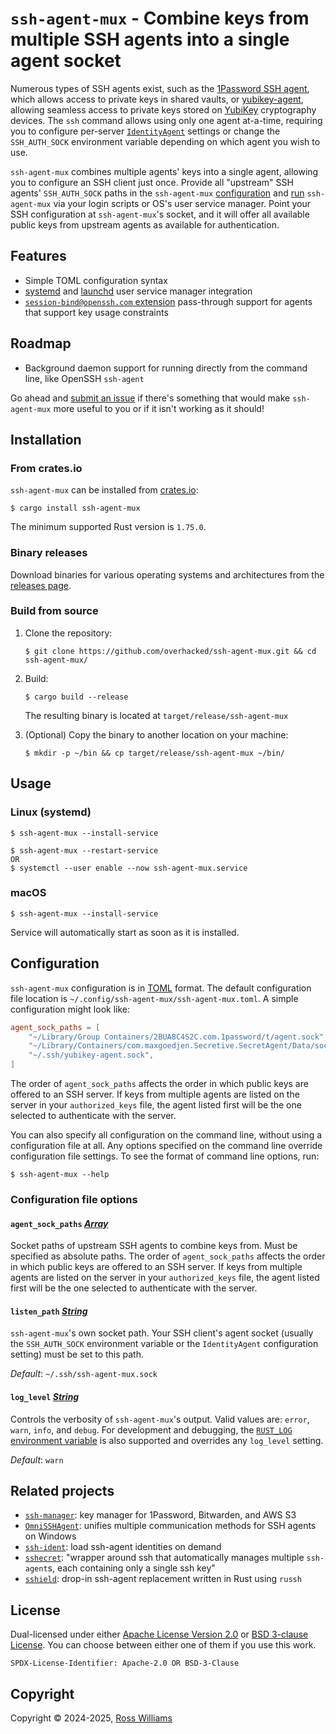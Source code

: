 # `ssh-agent-mux` - Combine keys from multiple SSH agents into a single agent socket

Numerous types of SSH agents exist, such as the [1Password SSH agent](https://developer.1password.com/docs/ssh/agent/), which allows access to private keys in shared vaults, or [yubikey-agent](https://github.com/FiloSottile/yubikey-agent), allowing seamless access to private keys stored on [YubiKey](https://www.yubico.com/products/) cryptography devices. The `ssh` command allows using only one agent at-a-time, requiring you to configure per-server [`IdentityAgent`](https://www.mankier.com/5/ssh_config#IdentityAgent) settings or change the `SSH_AUTH_SOCK` environment variable depending on which agent you wish to use.

`ssh-agent-mux` combines multiple agents' keys into a single agent, allowing you to configure an SSH client just once. Provide all "upstream" SSH agents' `SSH_AUTH_SOCK` paths in the `ssh-agent-mux` [configuration](#configuration) and [run](#usage) `ssh-agent-mux` via your login scripts or OS's user service manager. Point your SSH configuration at `ssh-agent-mux`'s socket, and it will offer all available public keys from upstream agents as available for authentication.

## Features

* Simple TOML configuration syntax
* [systemd](https://systemd.io/) and [launchd](https://en.wikipedia.org/wiki/Launchd) user service manager integration
* [`session-bind@openssh.com` extension](https://github.com/openssh/openssh-portable/blob/46e52fdae08b89264a0b23f94391c2bf637def34/PROTOCOL.agent) pass-through support for agents that support key usage constraints

## Roadmap

* Background daemon support for running directly from the command line, like OpenSSH `ssh-agent`

Go ahead and [submit an issue](https://github.com/overhacked/ssh-agent-mux/issues/new) if there's something that would make `ssh-agent-mux` more useful to you or if it isn't working as it should!

## Installation

### From crates.io

`ssh-agent-mux` can be installed from [crates.io](https://crates.io/crates/ssh-agent-mux):

```console
$ cargo install ssh-agent-mux
```

The minimum supported Rust version is `1.75.0`.

### Binary releases

Download binaries for various operating systems and architectures from the [releases page](https://github.com/overhacked/ssh-agent-mux/releases).

### Build from source

1. Clone the repository:
   ```console
   $ git clone https://github.com/overhacked/ssh-agent-mux.git && cd ssh-agent-mux/
   ```
2. Build:
   ```console
   $ cargo build --release
   ```

   The resulting binary is located at `target/release/ssh-agent-mux`
3. (Optional) Copy the binary to another location on your machine:
   ```console
   $ mkdir -p ~/bin && cp target/release/ssh-agent-mux ~/bin/
   ```

## Usage

### Linux (systemd)

```console
$ ssh-agent-mux --install-service

$ ssh-agent-mux --restart-service
OR
$ systemctl --user enable --now ssh-agent-mux.service
```

### macOS
```console
$ ssh-agent-mux --install-service
```

Service will automatically start as soon as it is installed.

## Configuration

`ssh-agent-mux` configuration is in [TOML](https://toml.io/en/v1.0.0) format. The default configuration file location is `~/.config/ssh-agent-mux/ssh-agent-mux.toml`. A simple configuration might look like:

```toml
agent_sock_paths = [
	"~/Library/Group Containers/2BUA8C4S2C.com.1password/t/agent.sock",
	"~/Library/Containers/com.maxgoedjen.Secretive.SecretAgent/Data/socket.ssh",
	"~/.ssh/yubikey-agent.sock",
]
```

The order of `agent_sock_paths` affects the order in which public keys are offered to an SSH server. If keys from multiple agents are listed on the server in your `authorized_keys` file, the agent listed first will be the one selected to authenticate with the server.

You can also specify all configuration on the command line, without using a configuration file at all. Any options specified on the command line override configuration file settings. To see the format of command line options, run:

```console
$ ssh-agent-mux --help
```

### Configuration file options

#### `agent_sock_paths` *[Array](https://toml.io/en/v1.0.0#array)*

Socket paths of upstream SSH agents to combine keys from. Must be specified as absolute paths. The order of `agent_sock_paths` affects the order in which public keys are offered to an SSH server. If keys from multiple agents are listed on the server in your `authorized_keys` file, the agent listed first will be the one selected to authenticate with the server.

#### `listen_path` *[String](https://toml.io/en/v1.0.0#string)*

`ssh-agent-mux`'s own socket path. Your SSH client's agent socket (usually the `SSH_AUTH_SOCK` environment variable or the `IdentityAgent` configuration setting) must be set to this path.

*Default*: `~/.ssh/ssh-agent-mux.sock`

#### `log_level` *[String](https://toml.io/en/v1.0.0#string)*

Controls the verbosity of `ssh-agent-mux`'s output. Valid values are: `error`, `warn`, `info`, and `debug`. For development and debugging, the [`RUST_LOG` environment variable](https://docs.rs/env_logger/latest/env_logger/#enabling-logging) is also supported and overrides any `log_level` setting.

*Default*: `warn`

## Related projects

* [`ssh-manager`](https://github.com/omegion/ssh-manager): key manager for 1Password, Bitwarden, and AWS S3
* [`OmniSSHAgent`](https://github.com/masahide/OmniSSHAgent?tab=readme-ov-file): unifies multiple communication methods for SSH agents on Windows
* [`ssh-ident`](https://github.com/ccontavalli/ssh-ident): load ssh-agent identities on demand
* [`sshecret`](https://github.com/thcipriani/sshecret): "wrapper around ssh that automatically manages multiple `ssh-agent`s, each containing only a single ssh key"
* [`sshield`](https://github.com/gotlougit/sshield): drop-in ssh-agent replacement written in Rust using `russh`

## License

Dual-licensed under either [Apache License Version 2.0](https://opensource.org/license/apache-2-0) or [BSD 3-clause License](https://opensource.org/license/bsd-3-clause). You can choose between either one of them if you use this work.

`SPDX-License-Identifier: Apache-2.0 OR BSD-3-Clause`

## Copyright

Copyright &copy; 2024-2025, [Ross Williams](mailto:ross@ross-williams.net)
